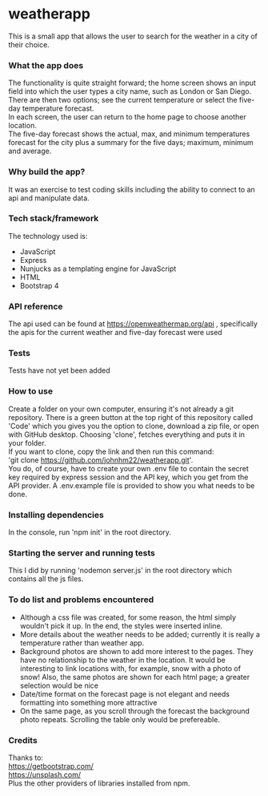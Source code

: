 # weatherapp  
This is a small app that allows the user to search for the weather in a city of their choice.  

### What the app does
The functionality is quite straight forward; the home screen shows an input field into which the user types a city name, such as London or San Diego.  
There are then two options; see the current temperature or select the five-day temperature forecast.  
In each screen, the user can return to the home page to choose another location.  
The five-day forecast shows the actual, max, and minimum temperatures forecast for the city plus a summary for the five days; maximum, minimum and average.

### Why build the app?  
It was an exercise to test coding skills including the ability to connect to an api and manipulate data.

### Tech stack/framework  
The technology used is:
* JavaScript
* Express
* Nunjucks as a templating engine for JavaScript
* HTML
* Bootstrap 4

### API reference  
The api used can be found at https://openweathermap.org/api , specifically the apis for the current weather and five-day forecast were used  

### Tests  
Tests have not yet been added

### How to use  
Create a folder on your own computer, ensuring it's not already a git repository. There is a green button at the top right of this repository called 'Code' which you gives you the option to clone, download a zip file, or open with GitHub desktop. Choosing 'clone', fetches everything and puts it in your folder.  
If you want to clone, copy the link and then run this command:  
'git clone  https://github.com/johnhm22/weatherapp.git'.  
You do, of course, have to create your own .env file to contain the secret key required by express session and the API key, which you get from the API provider. A .env.example file is provided to show you what needs to be done.

### Installing dependencies
In the console, run 'npm init' in the root directory.

### Starting the server and running tests
This I did by running 'nodemon server.js' in the root directory which contains all the js files.  

### To do list and problems encountered  
* Although a css file was created, for some reason, the html simply wouldn't pick it up. In the end, the styles were inserted inline.  
* More details about the weather needs to be added; currently it is really a temperature rather than weather app.  
* Background photos are shown to add more interest to the pages. They have no relationship to the weather in the location. It would be interesting to link locations with, for example, snow with a photo of snow!  Also, the same photos are shown for each html page; a greater selection would be nice  
* Date/time format on the forecast page is not elegant and needs formatting into something more attractive  
* On the same page, as you scroll through the forecast the background photo repeats. Scrolling the table only would be prefereable.

### Credits
Thanks to:  
https://getbootstrap.com/  
https://unsplash.com/  
Plus the other providers of libraries installed from npm.
